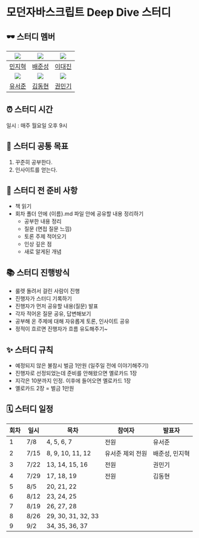 # 모던자바스크립트 Deep Dive 스터디

<!-- <img src="./images/img.png" width="50%" alt="책 표지" /> -->

## 🕶️ 스터디 멤버

|  ![](https://github.com/jimin52.png?size=100)  |   ![](https://github.com/wet6123.png?size=100)    |  ![](https://github.com/daejlee.png?size=100)  |
| :--------------------------------------------: | :-----------------------------------------------: | :--------------------------------------------: |
|      [민지혁](https://github.com/jimin52)      |       [배준성](https://github.com/wet6123)        |      [이대진](https://github.com/daejlee)      |
| ![](https://github.com/Honeybeei.png?size=100) | ![](https://github.com/donghyun1998.png?size=100) | ![](https://github.com/mingi1123.png?size=100) |
|     [유서준](https://github.com/Honeybeei)     |     [김동현](https://github.com/donghyun1998)     |     [권민기](https://github.com/mingi1123)     |

## ⏰ 스터디 시간

일시 : 매주 월요일 오후 9시

## 🎯 스터디 공통 목표

1. 꾸준히 공부한다.
2. 인사이트를 얻는다.

## 🥊 스터디 전 준비 사항

- 책 읽기
- 회차 폴더 안에 {이름}.md 파일 안에 공유할 내용 정리하기
  - 공부한 내용 정리
  - 질문 (면접 질문 느낌)
  - 토론 주제 적어오기
  - 인상 깊은 점
  - 새로 알게된 개념

## 📚 스터디 진행방식

- 룰렛 돌려서 걸린 사람이 진행
- 진행자가 스터디 기록하기
- 진행자가 먼저 공유할 내용(질문) 발표
- 각자 적어온 질문 공유, 답변해보기
- 공부해 온 주제에 대해 자유롭게 토론, 인사이트 공유
- 정적이 흐르면 진행자가 흐름 유도해주기~

## ✨ 스터디 규칙

- 예정되지 않은 불참시 벌금 1만원 (일주일 전에 이야기해주기)
- 진행자로 선정되었는데 준비를 안해왔으면 옐로카드 1장
- 지각은 10분까지 인정. 이후에 들어오면 옐로카드 1장
- 옐로카드 2장 = 벌금 1만원

## 🗓 스터디 일정

| 회차 | 일시 | 목차               | 참여자 | 발표자 |
| ---- | ---- | ------------------ | ------ | ------ |
| 1    |  7/8 | 4, 5, 6, 7         |  전원   |  유서준  |
| 2    | 7/15 | 8, 9, 10, 11, 12   |  유서준 제외 전원  |  배준성, 민지혁 |
| 3    | 7/22 | 13, 14, 15, 16     |   전원  |   권민기 |
| 4    | 7/29 | 17, 18, 19         |   전원  |   김동현 |
| 5    | 8/5  | 20, 21, 22         |        |        |
| 6    | 8/12 | 23, 24, 25         |        |        |
| 7    | 8/19 | 26, 27, 28         |        |        |
| 8    | 8/26 | 29, 30, 31, 32, 33 |        |        |
| 9    | 9/2  | 34, 35, 36, 37     |        |        |
